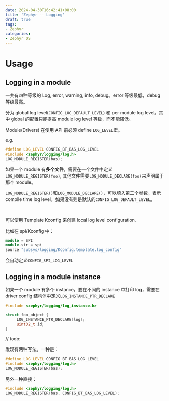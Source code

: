 ```yaml
---
date: 2024-04-30T16:42:41+08:00
title: 'Zephyr -- Logging'
draft: true
tags:
- Zephyr
categories:
- Zephyr OS
---
```


# Usage

## Logging in a module

一共有四种等级的 Log, error, warning, info, debug。error 等级最低，debug 等级最高。

分为 global log level(`CONFIG_LOG_DEFAULT_LEVEL`) 和 per module log level。其中 global 的配置只能提高 module log level 等级，而不能降低。

Module(Drivers) 在使用 API 前必须 define `LOG_LEVEL`宏。

e.g.

```c++
#define LOG_LEVEL CONFIG_BT_BAS_LOG_LEVEL
#include <zephyr/logging/log.h>
LOG_MODULE_REGISTER(bas);
```

如果一个 module 有**多个文件**，需要在一个文件中定义`LOG_MODULE_REGISTER(foo)`, 其他文件需要`LOG_MODULE_DECLARE(foo)`来声明属于那个 module。

`LOG_MODULE_REGISTER()`和`LOG_MODULE_DECLARE()`，可以填入第二个参数，表示 compile time log level，如果没有则是默认的`CONFIG_LOG_DEFAULT_LEVEL`。

</br>

可以使用 Template Kconfig 来创建 local log level configuration.

比如在 spi/Kconfig 中：

```c++
module = SPI
module-str = spi
source "subsys/logging/Kconfig.template.log_config"
```

会自动定义`CONFIG_SPI_LOG_LEVEL`

## Logging in a module instance

如果一个 module 有多个 instance，要在不同的 instance 中打印 log，需要在 driver config 结构体中定义`LOG_INSTANCE_PTR_DECLARE`

```c++
#include <zephyr/logging/log_instance.h>

struct foo_object {
     LOG_INSTANCE_PTR_DECLARE(log);
     uint32_t id;
}
```

// todo:

发现有两种写法，一种是：

```c++
#define LOG_LEVEL CONFIG_BT_BAS_LOG_LEVEL
#include <zephyr/logging/log.h>
LOG_MODULE_REGISTER(bas);
```

另外一种直接：

```c++
#include <zephyr/logging/log.h>
LOG_MODULE_REGISTER(bas, CONFIG_BT_BAS_LOG_LEVEL);
```
